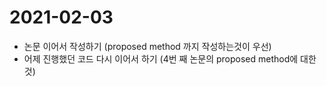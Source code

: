 # 2021-02-03
* 논문 이어서 작성하기 (proposed method 까지 작성하는것이 우선)
* 어제 진행했던 코드 다시 이어서 하기 (4번 째 논문의 proposed method에 대한것)
